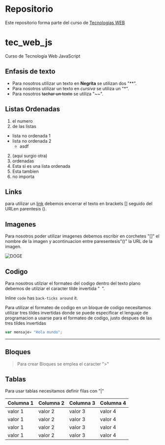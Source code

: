# Repositorio

Este repositorio forma parte del curso de [Tecnologias WEB](https://github.com/adrianeguez/Tec_Web_Js_2016_B)

# tec_web_js
Curso de Tecnología Web JavaScript

## Enfasis de texto

* Para nosotros utilizar un texto en **Negrita** se utilizan dos "**".
* Para nosotros utilizar un texto en *cursiva* se utiliza un "*".
* Para nosotros ~~tachar un texto~~ se utiliza "~~".

## Listas Ordenadas
1. el numero 
2. de las listas
  * lista no ordenada 1
  * lista no ordenada 2
    * asdf
2. (aqui surgio otra)
1. ordenadas
  1. Esta si es una lista ordenada
  2. Esta tambien
4. no importa

## Links

para utilizar un [link](https://github.com/adrianeguez/Tec_Web_Js_2016_B) debemos encerrar el texto en brackets [] seguido del URLen parentesis ().

## Imagenes

Para nosotros poder utilizar imagenes debemos escribir en corchetes "[]" el nombre de la imagen y acontinuacion entre paresentesis"()" la URL de la imagen.


![DOGE](https://upload.wikimedia.org/wikipedia/commons/5/58/Shiba_inu_taiki.jpg "Logo Title Text 5")

## Codigo


Para nosotros utilziar el formateo del codigo dentro del texto plano debemos de utilziar el caracter tilde invertida "` `".

Inline `code` has `back-ticks around` it.

Para utilizar el formateo de codigo en un bloque de codigo necesitamos utilizar tres tildes invertidas donde se puede especificar el lenguaje de programacion a usarse para el formateo de codigo, justo despues de las tres tildes invertidas

```javascript
var mensaje= "Hola mundo";
```

*****

## Bloques

> Para crear Bloques se emplea el caracter ">"

## Tablas

Para usar tablas necesitamos definir filas con "|"

|Columna 1|Columna 2|Columna 3|Columna 4|
| --- | --- | --- | --- |
| valor 1 | valor 2 | valor  3| valor  4|
| valor 1 | valor 2 | valor  3| valor  4|
| valor 1 | valor 2 | valor  3| valor  4|
| valor 1 | valor 2 | valor  3| valor  4|